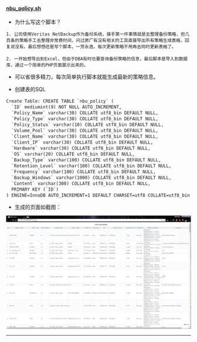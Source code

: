 #### **[nbu_policy.sh](https://github.com/dayerong/tools/blob/master/nbu_tool/nbu_policy.sh)**


- 为什么写这个脚本？

```
1. 公司使用Veritas NetBackup作为备份系统，接手第一件事情就是去整理备份策略，但几百条的策略手工去整理非常费时间，问过原厂有没有相关的工具直接导出所有策略生成表格，回复说没有。最后想想还是写个脚本，一劳永逸，每次更新策略不用再去同时更新表格了。

2. 一开始想导出到Excel，但由于DBA有时也要查询备份策略的信息，最后脚本是导入到数据库，通过一个简单的PHP页面展示出来的。

```


- 可以省很多精力，每次简单执行脚本就能生成最新的策略信息。

- 创建表的SQL


```
Create Table: CREATE TABLE `nbu_policy` (
  `ID` mediumint(9) NOT NULL AUTO_INCREMENT,
  `Policy_Name` varchar(30) COLLATE utf8_bin DEFAULT NULL,
  `Policy_Type` varchar(30) COLLATE utf8_bin DEFAULT NULL,
  `Policy_Status` varchar(10) COLLATE utf8_bin DEFAULT NULL,
  `Volume_Pool` varchar(30) COLLATE utf8_bin DEFAULT NULL,
  `Client_Name` varchar(30) COLLATE utf8_bin DEFAULT NULL,
  `Client_IP` varchar(30) COLLATE utf8_bin DEFAULT NULL,
  `Hardware` varchar(30) COLLATE utf8_bin DEFAULT NULL,
  `OS` varchar(20) COLLATE utf8_bin DEFAULT NULL,
  `Backup_Type` varchar(100) COLLATE utf8_bin DEFAULT NULL,
  `Retention_Level` varchar(100) COLLATE utf8_bin DEFAULT NULL,
  `Frequency` varchar(100) COLLATE utf8_bin DEFAULT NULL,
  `Backup_Windows` varchar(1000) COLLATE utf8_bin DEFAULT NULL,
  `Content` varchar(300) COLLATE utf8_bin DEFAULT NULL,
  PRIMARY KEY (`ID`)
) ENGINE=InnoDB AUTO_INCREMENT=1 DEFAULT CHARSET=utf8 COLLATE=utf8_bin
```


- 生成的页面如截图：

![image](https://github.com/dayerong/tools/blob/master/nbu_tool/nbu_policy.png?raw=true)


---
